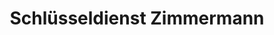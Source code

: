 ---
title: "Schlüsseldienst Zimmermann"
url: /wuerzburg/schluesseldienst-zimmermann/
shop: Schlüsseldienst
---